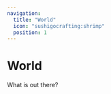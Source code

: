 ```yaml
---
navigation:
  title: "World"
  icon: "sushigocrafting:shrimp"
  position: 1
---
```


# World

What is out there?

<SubPages />